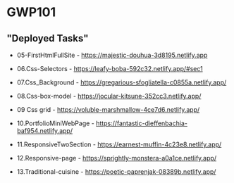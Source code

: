 # GWP101

## "Deployed Tasks"

+ 05-FirstHtmlFullSite - https://majestic-douhua-3d8195.netlify.app

+ 06.Css-Selectors - https://leafy-boba-592c32.netlify.app/#sec1

+ 07.Css_Background - https://gregarious-sfogliatella-c0855a.netlify.app/

+ 08.Css-box-model - https://jocular-kitsune-352cc3.netlify.app/

+ 09 Css grid - https://voluble-marshmallow-4ce7d6.netlify.app/

+ 10.PortfolioMiniWebPage - https://fantastic-dieffenbachia-baf954.netlify.app/

+ 11.ResponsiveTwoSection - https://earnest-muffin-4c23e8.netlify.app/

+ 12.Responsive-page - https://sprightly-monstera-a0a1ce.netlify.app/

+ 13.Traditional-cuisine - https://poetic-paprenjak-08389b.netlify.app/
